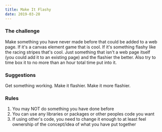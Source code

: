 ```yaml
---
title: Make It Flashy
date: 2019-03-28
---
```


### The challenge

Make something you have never made before that could be added to a web page.  If it's a canvas element game that is cool.  If it's something flashy like the racing stripes that's cool.  Just something that isn't a web page itself (you could add it to an existing page) and the flashier the better.  Also try to time box it to no more than an hour total time put into it.

### Suggestions

Get something working.  Make it flashier.  Make it more flashier.

### Rules

  1) You may NOT do something you have done before
  2) You can use any libraries or packages or other peoples code you want
  3) If using other's code, you need to change it enough to at least feel ownership of the concept/idea of what you have put together
  